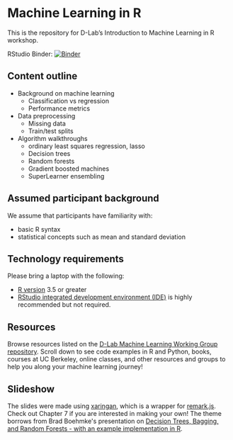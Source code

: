 # Machine Learning in R

This is the repository for D-Lab’s Introduction to Machine Learning in R workshop.

RStudio Binder:
[![Binder](http://mybinder.org/badge.svg)](http://beta.mybinder.org/v2/gh/dlab-berkeley/Machine-Learning-in-R/master?urlpath=rstudio)

## Content outline

  - Background on machine learning
      - Classification vs regression
      - Performance metrics
  - Data preprocessing
      - Missing data
      - Train/test splits
  - Algorithm walkthroughs
      - ordinary least squares regression, lasso
      - Decision trees
      - Random forests
      - Gradient boosted machines
      - SuperLearner ensembling

## Assumed participant background

We assume that participants have familiarity with:

* basic R syntax
* statistical concepts such as mean and standard deviation

## Technology requirements

Please bring a laptop with the following:

* [R version](https://cloud.r-project.org/)
3.5 or greater
* [RStudio integrated development environment (IDE)](https://www.rstudio.com/products/rstudio/download/#download) is
highly recommended but not required.

## Resources

Browse resources listed on the [D-Lab Machine Learning Working Group repository](https://github.com/dlab-berkeley/MachineLearningWG). Scroll down to see code examples in R and Python, books, courses at UC Berkeley, online classes, and other resources and groups to help you along your machine learning journey!  


## Slideshow

The slides were made using [xaringan](https://github.com/yihui/xaringan), which is a wrapper for [remark.js](https://remarkjs.com/#1). Check out Chapter 7 if you are interested in making your own! The theme borrows from Brad Boehmke's presentation on [Decision Trees, Bagging, and Random Forests - with an example implementation in R](https://bradleyboehmke.github.io/random-forest-training/slides-source.html#1).  
